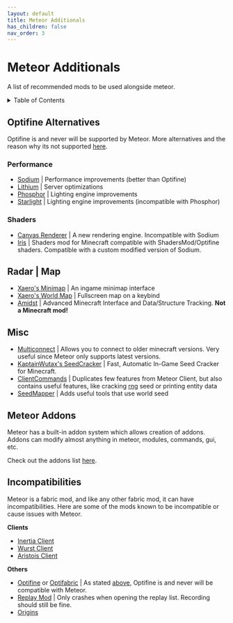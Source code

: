 ```yaml
---
layout: default
title: Meteor Additionals
has_children: false
nav_order: 3
---
```


# Meteor Additionals

A list of recommended mods to be used alongside meteor.

<!-- START doctoc generated TOC please keep comment here to allow auto update -->
<!-- DON'T EDIT THIS SECTION, INSTEAD RE-RUN doctoc TO UPDATE -->
<details>
<summary>Table of Contents</summary>

- [Optifine Alternatives](#optifine-alternatives)
  - [Performance](#performance)
  - [Shaders](#shaders)
- [Radar | Map](#radar--map)
- [Misc](#misc)
- [Meteor Addons](#meteor-addons)
- [Incompatibilities](#incompatibilities)

</details>
<!-- END doctoc generated TOC please keep comment here to allow auto update -->

## Optifine Alternatives

Optifine is and never will be supported by Meteor.
More alternatives and the reason why its not supported [here](https://gist.github.com/LambdAurora/1f6a4a99af374ce500f250c6b42e8754).

### Performance

- [Sodium](https://modrinth.com/mod/sodium) | Performance improvements (better than Optifine)
- [Lithium](https://modrinth.com/mod/lithium) | Server optimizations
- [Phosphor](https://modrinth.com/mod/phosphor) | Lighting engine improvements
- [Starlight](https://github.com/Spottedleaf/Starlight) | Lighting engine improvements (incompatible with Phosphor)

### Shaders

- [Canvas Renderer](https://www.curseforge.com/minecraft/mc-mods/canvas-renderer) | A new rendering engine. Incompatible with Sodium
- [Iris](https://modrinth.com/mod/iris) | Shaders mod for Minecraft compatible with ShadersMod/Optifine shaders. Compatible with a custom modified version of Sodium.


## Radar | Map

- [Xaero's Minimap](https://www.curseforge.com/minecraft/mc-mods/xaeros-minimap) | An ingame minimap interface
- [Xaero's World Map](https://www.curseforge.com/minecraft/mc-mods/xaeros-world-map) | Fullscreen map on a keybind
- [Amidst](https://github.com/toolbox4minecraft/amidst/releases) | Advanced Minecraft Interface and Data/Structure Tracking. **Not a Minecraft mod!**

## Misc

- [Multiconnect](https://www.curseforge.com/minecraft/mc-mods/multiconnect) | Allows you to connect to older minecraft versions. Very useful since Meteor only supports latest versions.
- [KaptainWutax's SeedCracker](https://github.com/KaptainWutax/SeedCracker) | Fast, Automatic In-Game Seed Cracker for Minecraft.
- [ClientCommands](https://github.com/Earthcomputer/clientcommands) | Duplicates few features from Meteor Client, but also contains useful features, like cracking [rng](https://github.com/Earthcomputer/clientcommands/wiki/rng) seed or printing entity data
- [SeedMapper](https://github.com/xpple/SeedMapper) | Adds useful tools that use world seed

## Meteor Addons

Meteor has a built-in addon system which allows creation of addons.
Addons can modify almost anything in meteor, modules, commands, gui, etc.

Check out the addons list [here](/MeteorAddons.md).

## Incompatibilities

Meteor is a fabric mod, and like any other fabric mod, it can have incompatibilities.
Here are some of the mods known to be incompatible or cause issues with Meteor.

**Clients**
- [Inertia Client](https://inertiaclient.com/)
- [Wurst Client](https://www.wurstclient.net/)
- [Aristois Client](https://aristois.net/)


**Others**
- [Optifine](https://optifine.net/home) or [Optifabric](https://www.curseforge.com/minecraft/mc-mods/optifabric) | As stated [above](#optifine-alternatives), Optifine is and never will be compatible with Meteor.
- [Replay Mod](https://www.replaymod.com/) | Only crashes when opening the replay list. Recording should still be fine.
- [Origins](https://www.curseforge.com/minecraft/mc-mods/origins)
